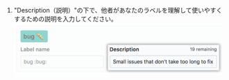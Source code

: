 1. "Description（説明）"の下で、他者があなたのラベルを理解して使いやすくするための説明を入力してください。 ![ラベルの説明の入力フィールド](/assets/images/help/issues/label-description-field.png)
